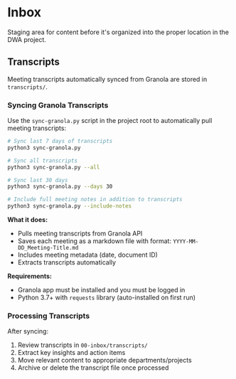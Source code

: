 # Inbox

Staging area for content before it's organized into the proper location in the DWA project.

## Transcripts

Meeting transcripts automatically synced from Granola are stored in `transcripts/`.

### Syncing Granola Transcripts

Use the `sync-granola.py` script in the project root to automatically pull meeting transcripts:

```bash
# Sync last 7 days of transcripts
python3 sync-granola.py

# Sync all transcripts
python3 sync-granola.py --all

# Sync last 30 days
python3 sync-granola.py --days 30

# Include full meeting notes in addition to transcripts
python3 sync-granola.py --include-notes
```

**What it does:**
- Pulls meeting transcripts from Granola API
- Saves each meeting as a markdown file with format: `YYYY-MM-DD_Meeting-Title.md`
- Includes meeting metadata (date, document ID)
- Extracts transcripts automatically

**Requirements:**
- Granola app must be installed and you must be logged in
- Python 3.7+ with `requests` library (auto-installed on first run)

### Processing Transcripts

After syncing:
1. Review transcripts in `00-inbox/transcripts/`
2. Extract key insights and action items
3. Move relevant content to appropriate departments/projects
4. Archive or delete the transcript file once processed
